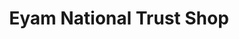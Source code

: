 ---
title: "Eyam National Trust Shop"
url: /hope-valley/eyam-national-trust-shop/
shop: Andenken
---